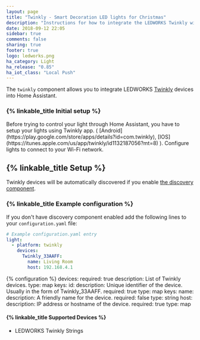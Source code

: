 ```yaml
---
layout: page
title: "Twinkly - Smart Decoration LED lights for Christmas"
description: "Instructions for how to integrate the LEDWORKS Twinkly within Home Assistant."
date: 2018-09-12 22:05
sidebar: true
comments: false
sharing: true
footer: true
logo: ledworks.png
ha_category: Light
ha_release: "0.85"
ha_iot_class: "Local Push"
---
```


The `twinkly` component allows you to integrate LEDWORKS [Twinkly](https://www.twinkly.com/) devices into Home Assistant.

### {% linkable_title Initial setup %}
<p class='note'>
Before trying to control your light through Home Assistant, you have to setup your lights using Twinkly app. ( [Android](https://play.google.com/store/apps/details?id=com.twinkly), [IOS](https://itunes.apple.com/us/app/twinkly/id1132187056?mt=8) ).
Configure lights to connect to your Wi-Fi network.
</p>

## {% linkable_title Setup %}

Twinkly devices will be automatically discovered if you enable [the discovery component](/components/discovery/).

### {% linkable_title Example configuration %}

If you don't have discovery component enabled add the following lines to your
`configuration.yaml` file:

```yaml
# Example configuration.yaml entry
light:
  - platform: twinkly
    devices:
      Twinkly_33AAFF:
        name: Living Room
        host: 192.168.4.1
```

{% configuration %}
devices:
  required: true
  description: List of Twinkly devices.
  type: map
  keys:
    id:
      description: Unique identifier of the device. Usually in the form of Twinkly_33AAFF.
      required: true
      type: map
      keys:
        name:
          description: A friendly name for the device.
          required: false
          type: string
        host:
          description: IP address or hostname of the device.
          required: true
          type: map

#### {% linkable_title Supported Devices %}

- LEDWORKS Twinkly Strings
